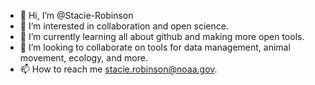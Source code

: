 - 👋 Hi, I’m @Stacie-Robinson
- 👀 I’m interested in collaboration and open science.
- 🌱 I’m currently learning all about github and making more open tools.
- 💞️ I’m looking to collaborate on tools for data management, animal movement, ecology, and more.
- 📫 How to reach me stacie.robinson@noaa.gov.

<!---
Stacie-Robinson/Stacie-Robinson is a ✨ special ✨ repository because its `README.md` (this file) appears on your GitHub profile.
You can click the Preview link to take a look at your changes.
--->
